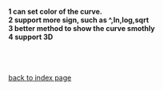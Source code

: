 **1 can set color of the curve.**<br />
**2 support more sign, such as ^,ln,log,sqrt**<br />
**3 better method to show the curve smothly**<br />
**4 support 3D**

<br /><br /><br />
<a href='http://code.google.com/p/functionline/wiki/Index'>back to index page</a>